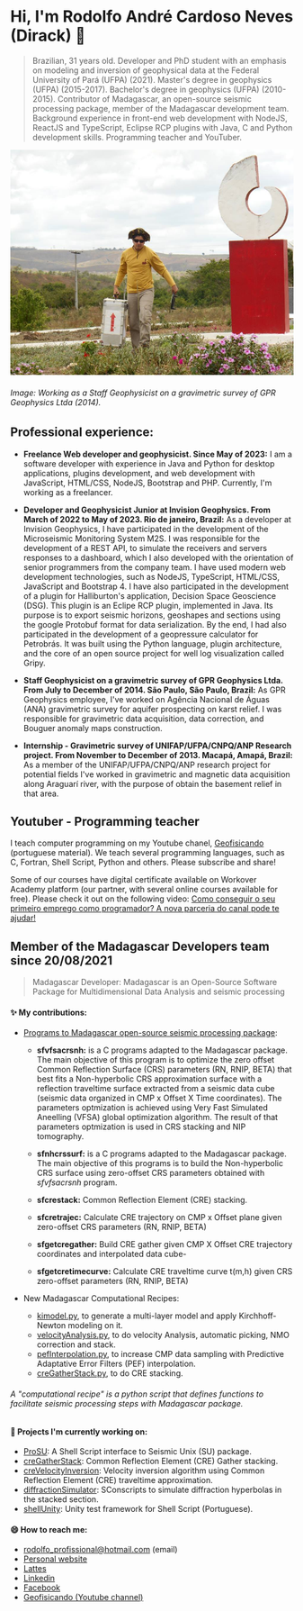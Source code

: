
# Hi, I'm Rodolfo André Cardoso Neves (Dirack) 👋

> Brazilian, 31 years old. Developer and PhD student with an emphasis on modeling and inversion of geophysical data at
> the Federal University of Pará (UFPA) (2021). Master's degree in geophysics (UFPA) (2015-2017).
> Bachelor's degree in geophysics (UFPA) (2010-2015). Contributor of Madagascar, an open-source
> seismic processing package, member of the Madagascar development team. Background
> experience in front-end web development with NodeJS, ReactJS and TypeScript, Eclipse RCP plugins with Java, C
> and Python development skills. Programming teacher and YouTuber.

<img alt="Gravimetric survey" src="https://github.com/Dirack/dirack/blob/master/capa.jpg" height=400 width=700>

###### Image: Working as a Staff Geophysicist on a gravimetric survey of GPR Geophysics Ltda (2014).


## Professional experience:

- **Freelance Web developer and geophysicist. Since May of 2023:**
I am a software developer with experience in Java and Python for desktop applications, plugins development, and web development with JavaScript, HTML/CSS, NodeJS, Bootstrap and PHP. Currently, I'm working as a freelancer.

- **Developer and Geophysicist Junior at Invision Geophysics. From March of 2022 to May of 2023. Rio de janeiro, Brazil:**
As a developer at Invision Geophysics, I have participated in the development of the Microseismic
Monitoring System M2S. I was responsible for the development of a REST API, to simulate the receivers
and servers responses to a dashboard, which I also developed with the orientation of senior
programmers from the company team. I have used modern web development technologies, such as
NodeJS, TypeScript, HTML/CSS, JavaScript and Bootstrap 4. I have also participated in the development
of a plugin for Halliburton's application, Decision Space Geoscience (DSG). This plugin is an Eclipe RCP
plugin, implemented in Java. Its purpose is to export seismic horizons, geoshapes and sections using the
google Protobuf format for data serialization. By the end, I had also participated in the development of a
geopressure calculator for Petrobrás. It was built using the Python language, plugin architecture, and the
core of an open source project for well log visualization called Gripy.

- **Staff Geophysicist on a gravimetric survey of GPR Geophysics Ltda. From July to December of 2014. São Paulo, São Paulo, Brazil:** As GPR Geophysics employee, I've worked on Agência Nacional de Águas (ANA) gravimetric survey for aquifer prospecting on karst relief. I was responsible for gravimetric data acquisition, data correction, and Bouguer anomaly maps construction.

- **Internship - Gravimetric survey of UNIFAP/UFPA/CNPQ/ANP Research project. From November to December of 2013. Macapá, Amapá, Brazil:** As a member of the UNIFAP/UFPA/CNPQ/ANP research project for potential fields I've worked in gravimetric and magnetic data acquisition along Araguarí river, with the purpose of obtain the basement relief in that area.

## Youtuber - Programming teacher

I teach computer programming on my Youtube chanel, [Geofisicando](https://www.youtube.com/channel/UCi5XD5PCQtPrIRD0H_GJvag) (portuguese material). We teach
several programming languages, such as C, Fortran, Shell Script, Python and others. Please subscribe and share!

Some of our courses have digital certificate available on Workover Academy platform (our partner, with several online courses available for free). Please check it out on the following video: [Como conseguir o seu primeiro emprego como programador? A nova parceria do canal pode te ajudar!](https://www.youtube.com/watch?v=5neZRO3yvDI)

##  Member of the Madagascar Developers team since 20/08/2021
> Madagascar Developer: Madagascar is an Open-Source Software Package for Multidimensional Data Analysis and seismic processing

#### ✨ My contributions:

  - [Programs to Madagascar open-source seismic processing package](https://github.com/ahay/src/tree/master/user/dirack):
    - **sfvfsacrsnh:** is a C programs adapted to the Madagascar package. The main objective of this program is to optimize the zero offset Common Reflection Surface (CRS) parameters (RN, RNIP, BETA) that best fits a Non-hyperbolic CRS approximation surface with a reflection traveltime surface extracted from a seismic data cube
(seismic data organized in CMP x Offset X Time coordinates). The parameters optmization is achieved using Very Fast Simulated Aneelling (VFSA) global optimization algorithm. The result of that parameters optmization is used in CRS stacking and NIP tomography.

    - **sfnhcrssurf:** is a C programs adapted to the Madagascar package. The main objective of this programs is to build the Non-hyperbolic CRS surface using zero-offset CRS parameters obtained with _sfvfsacrsnh_ program.
    
    - **sfcrestack:** Common Reflection Element (CRE) stacking.
    - **sfcretrajec:** Calculate CRE trajectory on CMP x Offset plane given zero-offset CRS parameters (RN, RNIP, BETA)
    - **sfgetcregather:** Build CRE gather given CMP X Offset CRE trajectory coordinates and interpolated data cube- 
    - **sfgetcretimecurve:** Calculate CRE traveltime curve t(m,h) given CRS zero-offset parameters (RN, RNIP, BETA)

- New Madagascar Computational Recipes:
    - [kimodel.py](https://github.com/ahay/src/blob/master/book/Recipes/kimodel.py), 
    to generate a multi-layer model and apply Kirchhoff-Newton modeling on it.
    - [velocityAnalysis.py](https://github.com/ahay/src/blob/master/book/Recipes/velocityAnalysis.py),
    to do velocity Analysis, automatic picking, NMO correction and stack.
    - [pefInterpolation.py](https://github.com/ahay/src/blob/master/book/Recipes/pefInterpolation.py),
    to increase CMP data sampling with Predictive Adaptative Error Filters (PEF) interpolation.
    - [creGatherStack.py](https://github.com/ahay/src/blob/master/book/Recipes/creGatherStack.py),
    to do CRE stacking.

###### A "computational recipe" is a python script that defines functions to facilitate seismic processing steps with Madagascar package.

#### 🔭 Projects I'm currently working on:

- [ProSU](https://github.com/gpgeof/proSU): A Shell Script interface to Seismic Unix (SU) package.
- [creGatherStack](https://github.com/Dirack/creGatherStack): Common Reflection Element (CRE) Gather stacking.
- [creVelocityInversion](https://github.com/Dirack/creVelocityInversion): Velocity inversion algorithm using Common Reflection Element (CRE) traveltime approximation.
- [diffractionSimulator](https://github.com/Dirack/diffractionSimulator): SConscripts to simulate diffraction hyperbolas in the stacked section.
- [shellUnity](https://github.com/Dirack/shellUnity): Unity test framework for Shell Script (Portuguese).

#### 😄 How to reach me:

- rodolfo_profissional@hotmail.com (email)
- [Personal website](https://dirack.github.io)
- [Lattes](http://lattes.cnpq.br/1612438665756011)
- [Linkedin](https://www.linkedin.com/in/rodolfodirack/)
- [Facebook](https://www.facebook.com/rodolfo.neves.925)
- [Geofisicando (Youtube channel)](https://www.youtube.com/channel/UCi5XD5PCQtPrIRD0H_GJvag)

